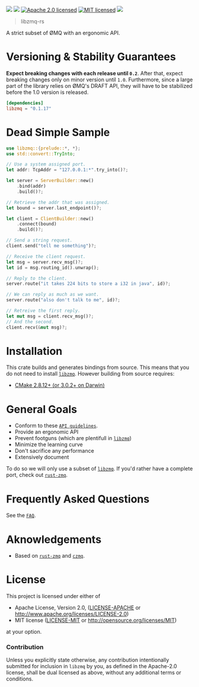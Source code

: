 [![](https://img.shields.io/crates/v/libzmq.svg)][crates-io]
[![](https://docs.rs/libzmq/badge.svg)][api-docs]
[![Apache 2.0 licensed](https://img.shields.io/badge/license-Apache2.0-blue.svg)](./LICENSE-APACHE)
[![MIT licensed](https://img.shields.io/badge/license-MIT-blue.svg)](./LICENSE-MIT)
[![](https://img.shields.io/website/https/jean-airoldie.github.io/libzmq-rs.svg)][website]

> libzmq-rs

A strict subset of ØMQ with an ergonomic API.

# Versioning & Stability Guarantees
**Expect breaking changes with each release until `0.2`**. After that, expect breaking changes only on minor
version until `1.0`. Furthermore, since a large part of the library relies on ØMQ's DRAFT API,
they will have to be stabilized before the 1.0 version is released.

```toml
[dependencies]
libzmq = "0.1.17"
```

# Dead Simple Sample
```rust
use libzmq::{prelude::*, *};
use std::convert::TryInto;

// Use a system assigned port.
let addr: TcpAddr = "127.0.0.1:*".try_into()?;

let server = ServerBuilder::new()
    .bind(addr)
    .build()?;

// Retrieve the addr that was assigned.
let bound = server.last_endpoint()?;

let client = ClientBuilder::new()
    .connect(bound)
    .build()?;

// Send a string request.
client.send("tell me something")?;

// Receive the client request.
let msg = server.recv_msg()?;
let id = msg.routing_id().unwrap();

// Reply to the client.
server.route("it takes 224 bits to store a i32 in java", id)?;

// We can reply as much as we want.
server.route("also don't talk to me", id)?;

// Retreive the first reply.
let mut msg = client.recv_msg()?;
// And the second.
client.recv(&mut msg)?;
```

# Installation
This crate builds and generates bindings from source. This means that you
do not need to install [`libzmq`]. However building from source requires:
* [CMake 2.8.12+ (or 3.0.2+ on Darwin)](https://github.com/zeromq/libzmq/blob/de4d69f59788fed86bcb0f610723c5acd486a7da/CMakeLists.txt#L7)

# General Goals
* Conform to these [`API guidelines`].
* Provide an ergonomic API
* Prevent footguns (which are plentifull in [`libzmq`])
* Minimize the learning curve
* Don't sacrifice any performance
* Extensively document

To do so we will only use a subset of [`libzmq`]. If you'd rather have a complete
port, check out [`rust-zmq`].

# Frequently Asked Questions
See the [`FAQ`](./FAQ.md).

# Aknowledgements
* Based on [`rust-zmq`] and [`czmq`].

# License
This project is licensed under either of

 * Apache License, Version 2.0, ([LICENSE-APACHE](LICENSE-APACHE) or
   http://www.apache.org/licenses/LICENSE-2.0)
 * MIT license ([LICENSE-MIT](LICENSE-MIT) or
   http://opensource.org/licenses/MIT)

at your option.

### Contribution
Unless you explicitly state otherwise, any contribution intentionally submitted
for inclusion in `libzmq` by you, as defined in the Apache-2.0 license, shall be
dual licensed as above, without any additional terms or conditions.

[`rust-zmq`]: https://github.com/erickt/rust-zmq
[`czmq`]: https://github.com/zeromq/czmq
[`API guidelines`]: https://rust-lang-nursery.github.io/api-guidelines/checklist.html
[`libzmq`]: https://github.com/zeromq/libzmq
[crates-io]: https://crates.io/crates/libzmq
[api-docs]: https://docs.rs/libzmq
[website]: https://jean-airoldie.github.io/libzmq-rs/
